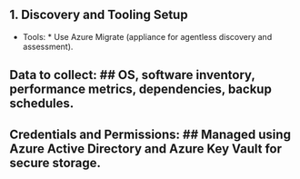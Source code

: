 ## 1. Discovery and Tooling Setup

* Tools: *  Use Azure Migrate (appliance for agentless discovery and assessment).
## Data to collect: ##  OS, software inventory, performance metrics, dependencies, backup schedules.
## Credentials and Permissions: ##  Managed using Azure Active Directory and Azure Key Vault for secure storage.

